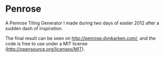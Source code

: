 Penrose
=======

A Penrose Tiling Generator I made during two days of easter 2012 after a sudden dash of inspiration.

The final result can be seen on http://penrose.dynkarken.com/, and the code is free to use under a MIT license (http://opensource.org/licenses/MIT).
